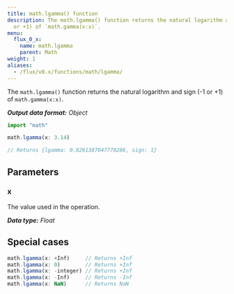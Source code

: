 ```yaml
---
title: math.lgamma() function
description: The math.lgamma() function returns the natural logarithm and sign (-1
  or +1) of `math.gamma(x:x)`.
menu:
  flux_0_x:
    name: math.lgamma
    parent: Math
weight: 1
aliases:
  - /flux/v0.x/functions/math/lgamma/
---
```


The `math.lgamma()` function returns the natural logarithm and sign (-1 or +1) of `math.gamma(x:x)`.

_**Output data format:** Object_

```js
import "math"

math.lgamma(x: 3.14)

// Returns {lgamma: 0.8261387047770286, sign: 1}
```

## Parameters

### x
The value used in the operation.

_**Data type:** Float_

## Special cases
```js
math.lgamma(x: +Inf)     // Returns +Inf
math.lgamma(x: 0)        // Returns +Inf
math.lgamma(x: -integer) // Returns +Inf
math.lgamma(x: -Inf)     // Returns -Inf
math.lgamma(x: NaN)      // Returns NaN
```
